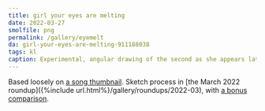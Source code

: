 ```yaml
---
title: girl your eyes are melting
date: 2022-03-27
smolfile: png
permalink: /gallery/eyemelt
da: girl-your-eyes-are-melting-911188038
tags: kl
caption: Experimental, angular drawing of the second as she appears later in the story, eyes seeming to melt down her face, a hand grabbed at the wrist by someone unseen.
---
```

Based loosely on <a href="https://www.youtube.com/watch?v=3sEptl-psU0" class="ext">a song thumbnail</a>. Sketch process in [the March 2022 roundup]({%include url.html%}/gallery/roundups/2022-03), with [a bonus comparison](https://sta.sh/0c0c34y0j30).